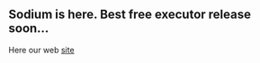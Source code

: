 ## Sodium is here. Best free executor release soon...
Here our web [site](https://rexcfax.github.io/Sodium-page/)

